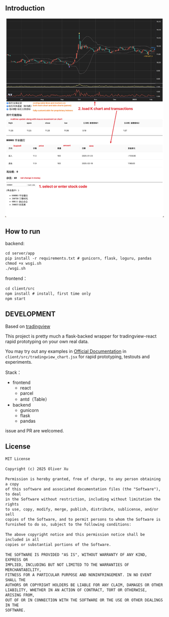 
## Introduction

![snapshot](./assets/snapshot-en.jpg)

## How to run

backend:

```
cd server/app
pip install -r requirements.txt # gunicorn, flask, loguru, pandas
chmod +x wsgi.sh
./wsgi.sh
```

frontend：

```
cd client/src
npm install # install, first time only
npm start
```

## DEVELOPMENT

Based on [tradingview](https://github.com/tradingview/lightweight-charts)

This project is pretty much a flask-backed wrapper for tradingview-react rapid prototyping on your own real data.

You may try out any examples in [Official Documentation](https://tradingview.github.io/lightweight-charts/tutorials/how_to/price-line) in `client/src/tradingview_chart.jsx` for rapid prototyping, testouts and experiments.

Stack：
- frontend
    - react
    - parcel
    - antd（Table）
- backend
    - gunicorn
    - flask
    - pandas

issue and PR are welcomed.

## License

```
MIT License

Copyright (c) 2025 Oliver Xu

Permission is hereby granted, free of charge, to any person obtaining a copy
of this software and associated documentation files (the "Software"), to deal
in the Software without restriction, including without limitation the rights
to use, copy, modify, merge, publish, distribute, sublicense, and/or sell
copies of the Software, and to permit persons to whom the Software is
furnished to do so, subject to the following conditions:

The above copyright notice and this permission notice shall be included in all
copies or substantial portions of the Software.

THE SOFTWARE IS PROVIDED "AS IS", WITHOUT WARRANTY OF ANY KIND, EXPRESS OR
IMPLIED, INCLUDING BUT NOT LIMITED TO THE WARRANTIES OF MERCHANTABILITY,
FITNESS FOR A PARTICULAR PURPOSE AND NONINFRINGEMENT. IN NO EVENT SHALL THE
AUTHORS OR COPYRIGHT HOLDERS BE LIABLE FOR ANY CLAIM, DAMAGES OR OTHER
LIABILITY, WHETHER IN AN ACTION OF CONTRACT, TORT OR OTHERWISE, ARISING FROM,
OUT OF OR IN CONNECTION WITH THE SOFTWARE OR THE USE OR OTHER DEALINGS IN THE
SOFTWARE.
```
